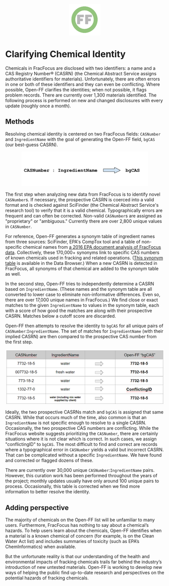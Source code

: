 <center> <img src="images/header_logo.png" width="100"/></center>
<!-- this is a test of a comment 
To do:
Current method that ranks ingredientname with synonyms, etc
--->

# Clarifying Chemical Identity

Chemicals in FracFocus are disclosed with two identifiers: a name and a CAS Registry Number® (CASRN) (the Chemical Abstract Service assigns authoritative identifiers for materials).  Unfortunately, there are often errors in one or both of these identifiers and they can even be conflicting.  Where possible, Open-FF clarifies the identities; when not possible, it flags problem records. There are currently over 1,300 materials identified.  The following process is performed on new and changed disclosures with every update (roughly once a month). 

## Methods
Resolving chemical identity is centered on two FracFocus fields: `CASNumber` and `IngredientName` with the goal of generating the  Open-FF field, `bgCAS` (our best-guess CASRN).  

<center> <img src="images/casIng.png" width="400"/></center>

The first step when analyzing new data from FracFocus is to identify novel `CASNumber`s.  If necessary, the prospective CASRN is coerced into a valid format and is checked against SciFinder (the Chemical Abstract Service's research tool) to verify that it is a valid chemical.  Typographically errors are frequent and can often be corrected.   Non-valid `CASNumber`s are assigned as "proprietary" or "ambiguous." Currently there are over 2,800 unique values in `CASNumber`.

For reference, Open-FF generates a synonym table of ingredient names from three sources: SciFinder, EPA's CompTox tool and a table of non-specific chemical names from [a 2016 EPA document analysis of FracFocus data](https://cfpub.epa.gov/ncea/hfstudy/recordisplay.cfm?deid=332990). Collectively, these 170,000+ synonyms link to specific CAS numbers of known chemicals used in fracking and related operations.  ([This synonym table](https://storage.googleapis.com/open-ff-browser/Open-FF_Synonyms.html) is available in the Data Browser.)  When a new CASRN is detected in FracFocus, all synonyms of that chemical are added to the synonym table as well.

In the second step, Open-FF tries to independently determine a CASRN based on `IngredientName`.  (These names and the synonym table are all converted to lower case to eliminate non-informative differences. Even so, there are over 17,000 unique names in FracFocus.)  We find close or exact matches to the given `IngredientName` to values in the synonym table, each with a score of how good the matches are along with their prospective CASRN.  Matches below a cutoff score are discarded.

Open-FF then attempts to resolve the identity to `bgCAS` for all unique pairs of `CASNumber`:`IngredientName`.  The set of matches for `IngredientName` (with their implied CASRN) are then compared to the prospective CAS number from the first step.  

<center> <img src="images/resolving_id.png" width="600"/></center>


Ideally, the two prospective CASRNs match and `bgCAS` is assigned that same CASRN. While that occurs much of the time, also common is that an `IngredientName` is not specific enough to resolve to a single CASRN. Occasionally, the two prospective CAS numbers are conflicting.  While the FracFocus website suggests prioritizing the `CASNumber`, there are certainly situations where it is not clear which is correct.  In such cases, we assign "conflictingID" to `bgCAS`. The most difficult to find and correct are records where a typographical error in `CASNumber` yields a valid but incorrect CASRN. That can be complicated without a specific `IngredientName`.  We have found and corrected or flagged dozens of these.

There are currently over 30,000 unique `CASNumber`:`IngredientName` pairs.  However, this curation work has been performed throughout the years of the project; monthly updates usually have only around 100 unique pairs to process.  Occasionally, this table is corrected when we find more information to better resolve the identity.


## Adding perspective

The majority of chemicals on the Open-FF list will be unfamiliar to many users. Furthermore, FracFocus has nothing to say about a chemical’s hazards. To help users learn about the chemicals, Open-FF identifies when a material is a known chemical of concern (for example, is on the Clean Water Act list) and includes summaries of toxicity (such as EPA’s ChemInformatics) when available. 

But the unfortunate reality is that our understanding of the health and environmental impacts of fracking chemicals trails far behind the industry’s introduction of new untested materials. Open-FF is working to develop new ways of helping the public find up-to-date research and perspectives on the potential hazards of fracking chemicals.